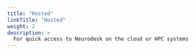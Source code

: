 ```yaml
---
title: "Hosted"
linkTitle: "Hosted"
weight: 2
description: >
  For quick access to Neurodesk on the cloud or HPC systems
---
```

